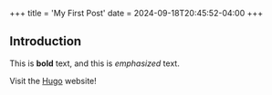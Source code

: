 +++
title = 'My First Post'
date = 2024-09-18T20:45:52-04:00
+++

## Introduction

This is **bold** text, and this is *emphasized* text.

Visit the [Hugo](https://gohugo.io) website!
